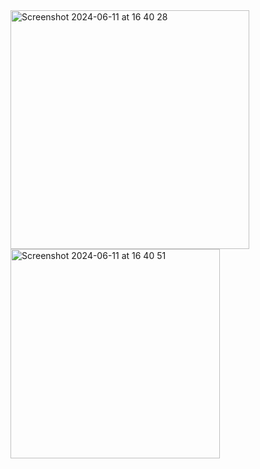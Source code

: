 <img width="382" alt="Screenshot 2024-06-11 at 16 40 28" src="https://github.com/ozanba/Pinch-App/assets/70808189/82636001-205e-4796-8955-6714eebdb314">
<img width="335" alt="Screenshot 2024-06-11 at 16 40 51" src="https://github.com/ozanba/Pinch-App/assets/70808189/0e7cf353-e52c-42d6-89ea-bf1c65d7ad0c">
